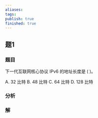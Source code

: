 ```yaml
---
aliases: 
tags: 
publish: true
finished: true
---
```

## 题1
### 题目
下一代互联网核心协议 IPv6 的地址长度是 ( )。

A. 32 比特 B. 48 比特 C. 64 比特 D. 128 比特
### 分析

### 解
